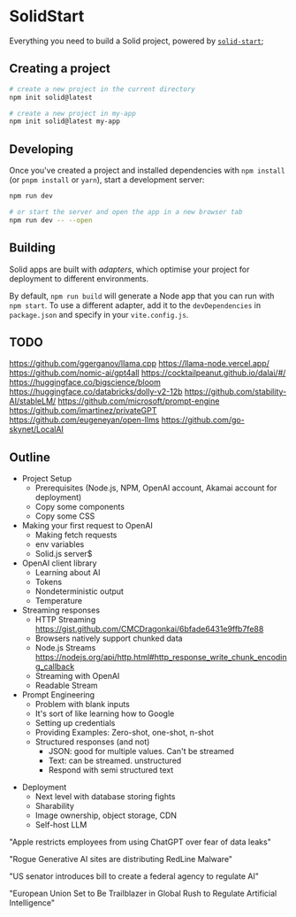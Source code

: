 # SolidStart

Everything you need to build a Solid project, powered by [`solid-start`](https://start.solidjs.com);

## Creating a project

```bash
# create a new project in the current directory
npm init solid@latest

# create a new project in my-app
npm init solid@latest my-app
```

## Developing

Once you've created a project and installed dependencies with `npm install` (or `pnpm install` or `yarn`), start a development server:

```bash
npm run dev

# or start the server and open the app in a new browser tab
npm run dev -- --open
```

## Building

Solid apps are built with _adapters_, which optimise your project for deployment to different environments.

By default, `npm run build` will generate a Node app that you can run with `npm start`. To use a different adapter, add it to the `devDependencies` in `package.json` and specify in your `vite.config.js`.

## TODO

https://github.com/ggerganov/llama.cpp
https://llama-node.vercel.app/
https://github.com/nomic-ai/gpt4all
https://cocktailpeanut.github.io/dalai/#/
https://huggingface.co/bigscience/bloom
https://huggingface.co/databricks/dolly-v2-12b
https://github.com/stability-AI/stableLM/
https://github.com/microsoft/prompt-engine
https://github.com/imartinez/privateGPT
https://github.com/eugeneyan/open-llms
https://github.com/go-skynet/LocalAI

## Outline
- Project Setup
  - Prerequisites (Node.js, NPM, OpenAI account, Akamai account for deployment)
  - Copy some components
  - Copy some CSS
- Making your first request to OpenAI
  - Making fetch requests
  - env variables
  - Solid.js server$
- OpenAI client library
  - Learning about AI
  - Tokens
  - Nondeterministic output
  - Temperature
- Streaming responses
  - HTTP Streaming https://gist.github.com/CMCDragonkai/6bfade6431e9ffb7fe88
  - Browsers natively support chunked data
  - Node.js Streams https://nodejs.org/api/http.html#http_response_write_chunk_encoding_callback
  - Streaming with OpenAI
  - Readable Stream
- Prompt Engineering
  - Problem with blank inputs
  - It's sort of like learning how to Google 
  - Setting up credentials
  - Providing Examples: Zero-shot, one-shot, n-shot
  - Structured responses (and not)
    - JSON: good for multiple values. Can't be streamed
    - Text: can be streamed. unstructured
    - Respond with semi structured text
<!-- - Tooling: LangChain
  - Features: Chat memory, Caching, Timeouts, Cancel, Rate limits, Errors
  - Templates -->
- Deployment
  - Next level with database storing fights
  - Sharability
  - Image ownership, object storage, CDN
  - Self-host LLM
<!-- - Agents: BabyAGI, AutoGPT -->

"Apple restricts employees from using ChatGPT over fear of data leaks"

"Rogue Generative AI sites are distributing RedLine Malware"

"US senator introduces bill to create a federal agency to regulate AI"

"European Union Set to Be Trailblazer in Global Rush to Regulate Artificial Intelligence"